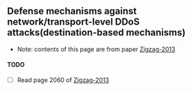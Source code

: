 ﻿Defense mechanisms against network/transport-level DDoS attacks(destination-based mechanisms)
---

- Note: contents of this page are from paper [Zigzag-2013]()



#### TODO
- [ ] Read page 2060 of [Zigzag-2013]()
